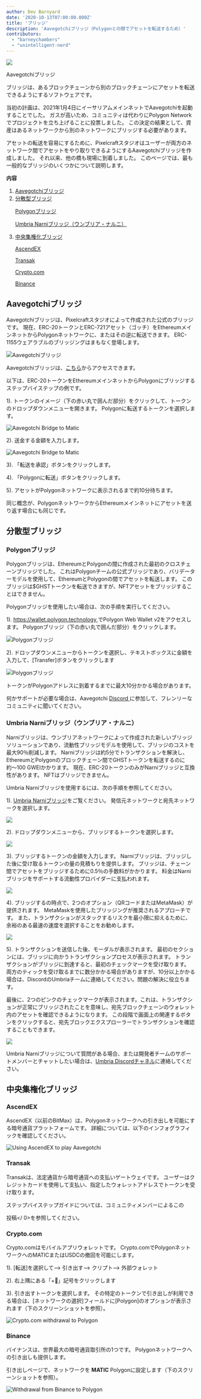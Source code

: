 ```yaml
---
author: Dev Barnyard
date: '2020-10-13T07:00:00.000Z'
title: 'ブリッジ'
description: 'Aavegotchiブリッジ（Polygonとの間でアセットを転送するため）'
contributors:
  - "barneychambers"
  - "unintelligent-nerd"
---
```


<div class="headerImageContainer">
<img class="headerImage" src="/bridge/aavegotchi-bridge.gif">
<p class="headerImageText">Aavegotchiブリッジ</p>
</div>

ブリッジは、あるブロックチェーンから別のブロックチェーンにアセットを転送できるようにするソフトウェアです。

当初の計画は、2021年1月4日にイーサリアムメインネットでAavegotchiを起動することでした。 ガスが高いため、コミュニティは代わりにPolygon Networkでプロジェクトを立ち上げることに投票しました。 この決定の結果として、資産はあるネットワークから別のネットワークにブリッジする必要があります。

アセットの転送を容易にするために、Pixelcraftスタジオはユーザーが両方のネットワーク間でアセットをやり取りできるようにするAavegotchiブリッジを作成しました。 それ以来、他の橋も現場に到着しました。 このページでは、最も一般的なブリッジのいくつかについて説明します。

<div class="contentsBox">

**内容**

<ol>
<li><a href=#aavegotchi-bridge>Aavegotchiブリッジ</a></li>
<li><a href=#decentralized-bridges>分散型ブリッジ</a></li>
<p><a href=#polygon-bridge>Polygonブリッジ</a></p>
<p><a href=#umbria-narni-bridge>Umbria Narniブリッジ（ウンブリア・ナルニ）</a></p>
<li><a href=#centralized-bridges>中央集権化ブリッジ</a></li>
<p><a href=#ascendex>AscendEX</a></p>
<p><a href=#transak>Transak</a></p>
<p><a href=#crypto-com>Crypto.com</a></p>
<p><a href=#binance>Binance</a></p>
</ol>

</div>

## Aavegotchiブリッジ

Aavegotchiブリッジは、Pixelcraftスタジオによって作成された公式のブリッジです。 現在、ERC-20トークンとERC-721アセット（ゴッチ）をEthereumメインネットからPolygonネットワークに、またはその逆に転送できます。 ERC-1155ウェアラブルのブリッジングはまもなく登場します。

<img class="bodyImage" src="/bridge/aavegotchi-bridge.png" alt="Aavegotchiブリッジ" />

Aavegotchiブリッジは、[こちら](https://aavegotchi.com/bridge)からアクセスできます。

以下は、ERC-20トークンをEthereumメインネットからPolygonにブリッジするステップバイステップの例です。

1). トークンのイメージ（下の赤い丸で囲んだ部分）をクリックして、トークンのドロップダウンメニューを開きます。 Polygonに転送するトークンを選択します。

<img class = "bodyImage" src = "/bridge/select-atoken-to-convert.png" alt = "Aavegotchi Bridge to Matic" />

2). 送金する金額を入力します。

<img class = "bodyImage" src = "/bridge/amount-to-transfer-to-matic.png" alt = "Aavegotchi Bridge to Matic" />

3). 「転送を承認」ボタンをクリックします。

4). 「Polygonに転送」ボタンをクリックします。

5). アセットがPolygonネットワークに表示されるまで約10分待ちます。

同じ概念が、PolygonネットワークからEthereumメインネットにアセットを送り返す場合にも同じです。

## 分散型ブリッジ

### Polygonブリッジ
Polygonブリッジは、EthereumとPolygonの間に作成された最初のクロスチェーンブリッジでした。 これはPolygonチームの公式ブリッジであり、バリデーターモデルを使用して、EthereumとPolygonの間でアセットを転送します。 このブリッジは$GHSTトークンを転送できますが、NFTアセットをブリッジすることはできません。

Polygonブリッジを使用したい場合は、次の手順を実行してください。

1). [ https://wallet.polygon.technology ](https://wallet.polygon.technology)でPolygon Web Wallet v2をアクセスします。 Polygonブリッジ（下の赤い丸で囲んだ部分）をクリックします。

<img class="bodyImage" src="/bridge/polygon-bridge-frontpage.png" alt="Polygonブリッジ" />

2). ドロップダウンメニューからトークンを選択し、テキストボックスに金額を入力して、[Transfer]ボタンをクリックします

<img class="bodyImage" src="/bridge/polygon-bridge.png" alt="Polygonブリッジ" />

トークンがPolygonアドレスに到着するまでに最大10分かかる場合があります。

何かサポートが必要な場合は、Aavegotchi [ Discord ](https://discord.com/invite/rttCTkZ)に参加して、フレンリーなコミュニティに聞いてください。

### Umbria Narniブリッジ（ウンブリア・ナルニ）
Narniブリッジは、ウンブリアネットワークによって作成された新しいブリッジソリューションであり、流動性ブリッジモデルを使用して、ブリッジのコストを最大90％削減します。 Narniブリッジは約5分でトランザクションを解決し、EthereumとPolygonのブロックチェーン間でGHSTトークンを転送するのに約〜100 GWEIかかります。 現在、ERC-20トークンのみがNarniブリッジと互換性があります。 NFTはブリッジできません。

Umbria Narniブリッジを使用するには、次の手順を参照してください。

1). [Umbria Narniブリッジ](https://bridge.umbria.network/bridge)をご覧ください。 発信元ネットワークと宛先ネットワークを選択します。

<img class="bodyImage" src='/bridge/umbria-network-selection.png' />

2). ドロップダウンメニューから、ブリッジするトークンを選択します。

<img class="bodyImage" src='/bridge/umbria-token-selection.png' />

3). ブリッジするトークンの金額を入力します。 Narniブリッジは、ブリッジした後に受け取るトークンの量の見積もりを提供します。 ブリッジは、チェーン間でアセットをブリッジするために0.5％の手数料がかかります。 料金はNarniブリッジをサポートする流動性プロバイダーに支払われます。

<img class="bodyImage" src='/bridge/umbria-fee-estimation.png' />

4). ブリッジするの時点で、2つのオプション（QRコードまたはMetaMask）が提供されます。 MetaMaskを使用したブリッジングが推奨されるアプローチです。 また、トランザクションがスタックするリスクを最小限に抑えるために、余裕のある最速の速度を選択することをお勧めします。

<img class="bodyImage" src='/bridge/umbria-confirming-transaction.png' />

5). トランザクションを送信した後、モーダルが表示されます。 最初のセクションには、ブリッジに向かうトランザクションプロセスが表示されます。 トランザクションがブリッジに到達すると、最初のチェックマークを受け取ります。 両方のティックを受け取るまでに数分かかる場合がありますが、10分以上かかる場合は、DiscordのUmbriaチームに連絡してください。問題の解決に役立ちます。

最後に、2つのピンクのチェックマークが表示されます。これは、トランザクションが正常にブリッジされたことを意味し、宛先ブロックチェーンのウォレット内のアセットを確認できるようになります。 この段階で画面上の関連するボタンをクリックすると、宛先ブロックエクスプローラーでトランザクションを確認することもできます。

<img class="bodyImage" src='/bridge/umbria-confirmation.png' />

Umbria Narniブリッジについて質問がある場合、または開発者チームのサポートメンバーとチャットしたい場合は、[Umbria Discordチャネル](https://discord.gg/8Ms7Cr4)に連絡してください。

## 中央集権化ブリッジ

### AscendEX

AscendEX（以前のBitMax）は、Polygonネットワークへの引き出しを可能にする暗号通貨プラットフォームです。 詳細については、以下のインフォグラフィックを確認してください。

<img class = "bodyImage" src = "/bridge/Using_AscendEX_and_play_Aavegotchi.jpg" alt = "Using AscendEX to play Aavegotchi" />

### Transak

Transakは、法定通貨から暗号通貨への支払いゲートウェイです。 ユーザーはクレジットカードを使用して支払い、指定したウォレットアドレスでトークンを受け取ります。

ステップバイステップガイドについては、コミュニティメンバーによるこの

投稿</ 0>を参照してください。</p> 



### Crypto.com

Crypto.comはモバイルアプリウォレットです。 Crypto.comでPolygonネットワークへのMATICまたはUSDCの撤回を可能にします。

1). [転送]を選択して--> 引き出す--> クリプト--> 外部ウォレット

2). 右上隅にある「+」記号をクリックします

3). 引き出すトークンを選択します。 その特定のトークンで引き出しが利用できる場合は、[ネットワークの選択]フィールドに[Polygon]のオプションが表示されます（下のスクリーンショットを参照）。

<img class="bodyImage" src="/bridge/cryptocom-withdrawal.png" alt="Crypto.com withdrawal to Polygon" />



### Binance

バイナンスは、世界最大の暗号通貨取引所の1つです。 Polygonネットワークへの引き出しも提供します。

引き出しページで、ネットワークを **MATIC** Polygonに設定します（下のスクリーンショットを参照）。

<img class="bodyImage" src="/bridge/withdrawal-from-binance-to-polygon.png" alt="Withdrawal from Binance to Polygon" />